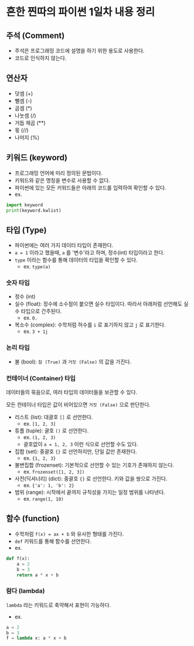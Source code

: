 # 흔한 찐따의 파이썬 1일차 내용 정리

## 주석 (Comment)
- 주석은 프로그래밍 코드에 설명을 하기 위한 용도로 사용한다.
- 코드로 인식하지 않는다.

## 연산자
- 덧셈 (+)
- 뺄셈 (-)
- 곱셈 (*)
- 나눗셈 (/)
- 거듭 제곱 (**)
- 몫 (//)
- 나머지 (%)

## 키워드 (keyword)
- 프로그래밍 언어에 미리 정의된 문법이다.
- 키워드와 같은 명칭을 변수로 사용할 수 없다.
- 파이썬에 있는 모든 키워드들은 아래의 코드를 입력하여 확인할 수 있다.
- ex.
```python
import keyword
print(keyword.kwlist)
```

## 타입 (Type)
- 파이썬에는 여러 가지 데이터 타입이 존재한다.
- `a = 1` 이라고 했을때, `a` 를 '변수'라고 하며, 정수(int) 타입이라고 한다.
- `type` 이라는 함수를 통해 데이터의 타입을 확인할 수 있다.
  - ex. `type(a)`

### 숫자 타입
- 정수 (int)
- 실수 (float): 정수에 소수점이 붙으면 실수 타입이다. 따라서 아래처럼 선언해도 실수 타입으로 간주된다.
  - ex. `0.`
- 복소수 (complex): 수학처럼 허수를 `i` 로 표기하지 않고 `j` 로 표기한다.
  - ex. `3 + 1j`

### 논리 타입
- 불 (bool): `참 (True)` 과 `거짓 (False)` 의 값을 가진다.

### 컨테이너 (Container) 타입

데이터들의 묶음으로, 여러 타입의 데이터들을 보관할 수 있다.

모든 컨테이너 타입은 값이 비어있으면 `거짓 (False)` 으로 판단한다.

- 리스트 (list): 대괄호 `[]` 로 선언한다.
  - ex. `[1, 2, 3]`
- 튜플 (tuple): 괄호 `()` 로 선언한다.
  - ex. `(1, 2, 3)`
  - 괄호없이 `a = 1, 2, 3` 이런 식으로 선언할 수도 있다.
- 집합 (set): 중괄호 `{}` 로 선언하지만, 단일 값만 존재한다.
  - ex. `{1, 2, 3}`
- 불변집합 (frozenset): 기본적으로 선언할 수 있는 기호가 존재하지 않는다.
  - ex. `frozenset([1, 2, 3])`
- 사전(딕셔너리) (dict): 중괄호 `{}` 로 선언한다. 키와 값을 쌍으로 가진다.
  - ex. `{'a': 1, 'b': 2}`
- 범위 (range): 시작에서 끝까지 규칙성을 가지는 일정 범위를 나타낸다.
  - ex. `range(1, 10)`

## 함수 (function)
- 수학처럼 `f(x) = ax + b` 와 유사한 형태를 가진다.
- `def` 키워드를 통해 함수를 선언한다.
- ex.
```python
def f(x):
    a = 2
    b = 3
    return a * x + b
```

### 람다 (lambda)
`lambda` 라는 키워드로 축약해서 표현이 가능하다.
- ex.
```python
a = 2
b = 3
f = lambda x: a * x + b
```
